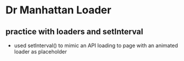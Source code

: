 # Dr Manhattan Loader

## practice with loaders and setInterval

- used setInterval() to mimic an API loading to page with an animated loader as placeholder